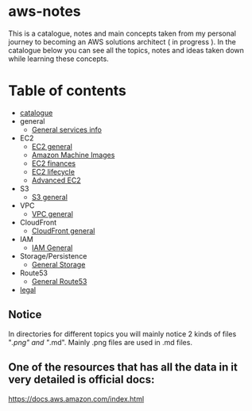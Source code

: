 # aws-notes
This is a catalogue, notes and main concepts taken from my personal journey to becoming an AWS solutions architect ( in progress ).
In the catalogue below you can see all the topics, notes and ideas taken down while learning these concepts.

# Table of contents
- [catalogue](https://github.com/nikasakandelidze/aws-notes/blob/main/catalogue.md)
- general
	- [General services info](https://github.com/nikasakandelidze/aws-notes/blob/main/general/generalServices.md)
- EC2
	- [EC2 general](https://github.com/nikasakandelidze/aws-notes/tree/main/ec2/ec2.md)
	- [Amazon Machine Images](https://github.com/nikasakandelidze/aws-journey/blob/main/ec2/ami.md)
	- [EC2 finances](https://github.com/nikasakandelidze/aws-journey/blob/main/ec2/ec2-finanfce.md)
	- [EC2 lifecycle](https://github.com/nikasakandelidze/aws-journey/blob/main/ec2/ec2-lifecycle.md)
	- [Advanced EC2](https://github.com/nikasakandelidze/aws-notes/blob/main/ec2/advanced-ec2.md)
- S3
	- [S3 general](https://github.com/nikasakandelidze/aws-notes/blob/main/storage/aws-storage.md)
- VPC
	- [VPC general](https://github.com/nikasakandelidze/aws-notes/blob/main/vpc/vpc.md)
- CloudFront
	- [CloudFront general](https://github.com/nikasakandelidze/aws-notes/blob/main/cloudFront/cloudfront.md)
- IAM
	- [IAM General](https://github.com/nikasakandelidze/aws-notes/blob/main/IAM/iam.md)
- Storage/Persistence
	- [General Storage](https://github.com/nikasakandelidze/aws-notes/blob/main/storage/storage.md)
- Route53
	- [General Route53](https://github.com/nikasakandelidze/aws-journey/blob/main/route53/route53.md)
- [legal](https://github.com/nikasakandelidze/aws-notes/blob/main/legal/legal.md)

## Notice
In directories for different topics you will mainly notice 2 kinds of files "*.png" and "*.md". Mainly .png files are used in .md files.

## One of the resources that has all the data in it very detailed is official docs:
https://docs.aws.amazon.com/index.html
